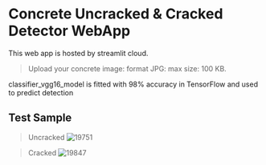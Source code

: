 # Concrete Uncracked & Cracked Detector WebApp
This web app is hosted by streamlit cloud.
> Upload your concrete image: format JPG: max size: 100 KB. 

classifier_vgg16_model is fitted with 98% accuracy in TensorFlow and used to predict detection

## Test Sample
> Uncracked 
![19751](https://user-images.githubusercontent.com/113447169/211984604-ef256ed6-8c77-478b-bcf0-bd63e4cf8e38.jpg)

> Cracked
![19847](https://user-images.githubusercontent.com/113447169/211984824-7676f706-6535-491c-ab36-354047f76a8a.jpg)
